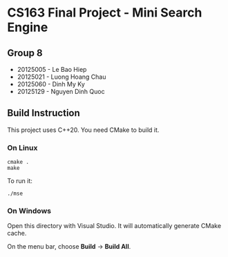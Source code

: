 # CS163 Final Project - Mini Search Engine

## Group 8

- 20125005 - Le Bao Hiep
- 20125021 - Luong Hoang Chau
- 20125060 - Dinh My Ky
- 20125129 - Nguyen Dinh Quoc

## Build Instruction

This project uses C++20. You need CMake to build it.

### On Linux

```shell
cmake .
make
```

To run it:

```shell
./mse
```

### On Windows

Open this directory with Visual Studio. It will automatically generate CMake cache.

On the menu bar, choose **Build** -> **Build All**.
